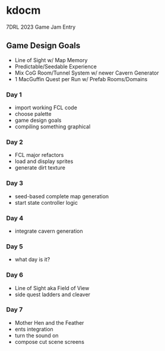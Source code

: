 # kdocm
7DRL 2023 Game Jam Entry

## Game Design Goals
- Line of Sight w/ Map Memory
- Predictable/Seedable Experience
- Mix CoG Room/Tunnel System w/ newer Cavern Generator
- 1 MacGuffin Quest per Run w/ Prefab Rooms/Domains

### Day 1
- import working FCL code
- choose palette
- game design goals
- compiling something graphical

### Day 2
- FCL major refactors
- load and display sprites
- generate dirt texture

### Day 3
- seed-based complete map generation
- start state controller logic

### Day 4
- integrate cavern generation

### Day 5
- what day is it?

### Day 6
- Line of Sight aka Field of View
- side quest ladders and cleaver

### Day 7
- Mother Hen and the Feather
- ents integration
- turn the sound on
- compose cut scene screens
